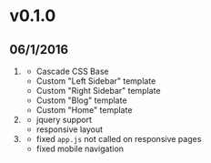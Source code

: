 # v0.1.0
## 06/1/2016

1. [](#new)
    * Cascade CSS Base
    * Custom "Left Sidebar" template
    * Custom "Right Sidebar" template
    * Custom "Blog" template
    * Custom "Home" template
1. [](#improved)
    * jquery support
    * responsive layout
1. [](#bugfix)
    * fixed `app.js` not called on responsive pages
    * fixed mobile navigation
